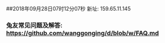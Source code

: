 ##2018年09月28日07时12分07秒 新址: 159.65.11.145
### 兔友常见问题及解答: https://github.com/wanggonging/d/blob/w/FAQ.md

